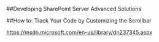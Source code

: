 ##Developing SharePoint Server Advanced Solutions


##How to: Track Your Code by Customizing the Scrollbar

https://msdn.microsoft.com/en-us/library/dn237345.aspx

